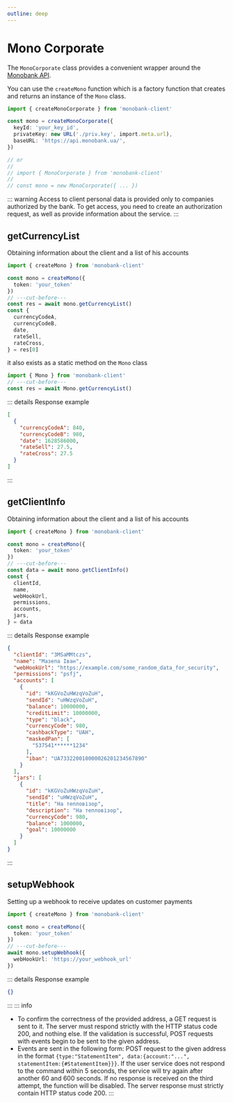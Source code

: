 ```yaml
---
outline: deep
---
```


# Mono Corporate

The `MonoCorporate` class provides a convenient wrapper around the [Monobank API](https://api.monobank.ua/docs/corporate.html).

You can use the `createMono` function which is a factory function that creates and returns an instance of the `Mono` class.
```ts twoslash
import { createMonoCorporate } from 'monobank-client'

const mono = createMonoCorporate({
  keyId: 'your_key_id',
  privateKey: new URL('./priv.key', import.meta.url),
  baseURL: 'https://api.monobank.ua/',
})

// or
//
// import { MonoCorporate } from 'monobank-client'
//
// const mono = new MonoCorporate({ ... })
```
::: warning
Access to client personal data is provided only to companies authorized by the bank. To get access, you need to create an authorization request, as well as provide information about the service.
:::

## getCurrencyList

Obtaining information about the client and a list of his accounts

```ts twoslash
import { createMono } from 'monobank-client'

const mono = createMono({
  token: 'your_token'
})
// ---cut-before---
const res = await mono.getCurrencyList()
const {
  currencyCodeA,
  currencyCodeB,
  date,
  rateSell,
  rateCross,
} = res[0]
```
it also exists as a static method on the `Mono` class
```ts twoslash
import { Mono } from 'monobank-client'
// ---cut-before---
const res = await Mono.getCurrencyList()
```
::: details Response example
```json
[
  {
    "currencyCodeA": 840,
    "currencyCodeB": 980,
    "date": 1628586000,
    "rateSell": 27.5,
    "rateCross": 27.5
  }
]
```
:::

## getClientInfo

Obtaining information about the client and a list of his accounts

```ts twoslash
import { createMono } from 'monobank-client'

const mono = createMono({
  token: 'your_token'
})
// ---cut-before---
const data = await mono.getClientInfo()
const {
  clientId,
  name,
  webHookUrl,
  permissions,
  accounts,
  jars,
} = data
```
::: details Response example
```json
{
  "clientId": "3MSaMMtczs",
  "name": "Мазепа Іван",
  "webHookUrl": "https://example.com/some_random_data_for_security",
  "permissions": "psfj",
  "accounts": [
    {
      "id": "kKGVoZuHWzqVoZuH",
      "sendId": "uHWzqVoZuH",
      "balance": 10000000,
      "creditLimit": 10000000,
      "type": "black",
      "currencyCode": 980,
      "cashbackType": "UAH",
      "maskedPan": [
        "537541******1234"
      ],
      "iban": "UA733220010000026201234567890"
    }
  ],
  "jars": [
    {
      "id": "kKGVoZuHWzqVoZuH",
      "sendId": "uHWzqVoZuH",
      "title": "На тепловізор",
      "description": "На тепловізор",
      "currencyCode": 980,
      "balance": 1000000,
      "goal": 10000000
    }
  ]
}
```
:::

## setupWebhook

Setting up a webhook to receive updates on customer payments

```ts twoslash
import { createMono } from 'monobank-client'

const mono = createMono({
  token: 'your_token'
})
// ---cut-before---
await mono.setupWebhook({
  webHookUrl: 'https://your_webhook_url'
})
```
::: details Response example
```json
{}
```
:::
::: info
- To confirm the correctness of the provided address, a GET request is sent to it. The server must respond strictly with the HTTP status code 200, and nothing else. If the validation is successful, POST requests with events begin to be sent to the given address.
- Events are sent in the following form: POST request to the given address in the format `{type:"StatementItem", data:{account:"...", statementItem:{#StatementItem}}}`. If the user service does not respond to the command within 5 seconds, the service will try again after another 60 and 600 seconds. If no response is received on the third attempt, the function will be disabled. The server response must strictly contain HTTP status code 200.
:::
